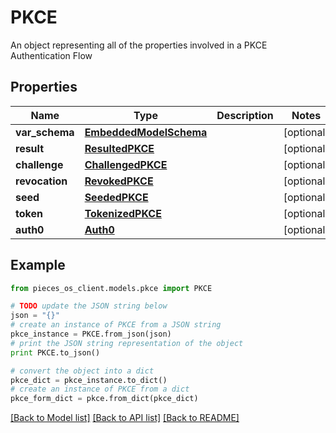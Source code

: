 # PKCE

An object representing all of the properties involved in a PKCE Authentication Flow

## Properties
Name | Type | Description | Notes
------------ | ------------- | ------------- | -------------
**var_schema** | [**EmbeddedModelSchema**](EmbeddedModelSchema.md) |  | [optional] 
**result** | [**ResultedPKCE**](ResultedPKCE.md) |  | [optional] 
**challenge** | [**ChallengedPKCE**](ChallengedPKCE.md) |  | [optional] 
**revocation** | [**RevokedPKCE**](RevokedPKCE.md) |  | [optional] 
**seed** | [**SeededPKCE**](SeededPKCE.md) |  | [optional] 
**token** | [**TokenizedPKCE**](TokenizedPKCE.md) |  | [optional] 
**auth0** | [**Auth0**](Auth0.md) |  | [optional] 

## Example

```python
from pieces_os_client.models.pkce import PKCE

# TODO update the JSON string below
json = "{}"
# create an instance of PKCE from a JSON string
pkce_instance = PKCE.from_json(json)
# print the JSON string representation of the object
print PKCE.to_json()

# convert the object into a dict
pkce_dict = pkce_instance.to_dict()
# create an instance of PKCE from a dict
pkce_form_dict = pkce.from_dict(pkce_dict)
```
[[Back to Model list]](../README.md#documentation-for-models) [[Back to API list]](../README.md#documentation-for-api-endpoints) [[Back to README]](../README.md)


